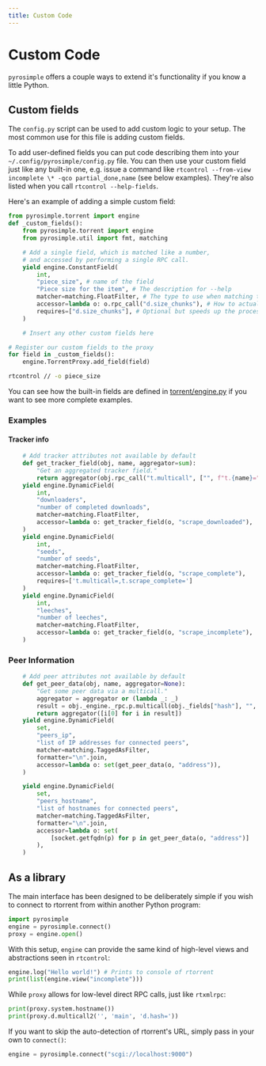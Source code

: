 ```yaml
---
title: Custom Code
---
```


# Custom Code

`pyrosimple` offers a couple ways to extend it's functionality if you know a little Python.

## Custom fields

The ``config.py`` script can be used to add
custom logic to your setup. The most common use for this file is adding
custom fields.

To add user-defined fields you can put code describing them into your
``~/.config/pyrosimple/config.py`` file. You can then use your custom field just
like any built-in one, e.g. issue a command like
``rtcontrol --from-view incomplete \* -qco partial_done,name`` (see
below examples). They're also listed when you call
``rtcontrol --help-fields``.

Here's an example of adding a simple custom field:

```python
from pyrosimple.torrent import engine
def _custom_fields():
    from pyrosimple.torrent import engine
    from pyrosimple.util import fmt, matching

    # Add a single field, which is matched like a number,
    # and accessed by performing a single RPC call.
    yield engine.ConstantField(
        int,
        "piece_size", # name of the field
        "Piece size for the item", # The description for --help
        matcher=matching.FloatFilter, # The type to use when matching the field
        accessor=lambda o: o.rpc_call("d.size_chunks"), # How to actually access the method
        requires=["d.size_chunks"], # Optional but speeds up the process
    )

    # Insert any other custom fields here

# Register our custom fields to the proxy
for field in _custom_fields():
    engine.TorrentProxy.add_field(field)
```
```bash
rtcontrol // -o piece_size
```

You can see how the built-in fields are defined in [torrent/engine.py](https://github.com/kannibalox/pyrosimple/blob/main/src/pyrosimple/torrent/engine.py) if you want to see more complete examples.

### Examples

#### Tracker info

```python
    # Add tracker attributes not available by default
    def get_tracker_field(obj, name, aggregator=sum):
        "Get an aggregated tracker field."
        return aggregator(obj.rpc_call("t.multicall", ["", f"t.{name}="])[0])
    yield engine.DynamicField(
        int,
        "downloaders",
        "number of completed downloads",
        matcher=matching.FloatFilter,
        accessor=lambda o: get_tracker_field(o, "scrape_downloaded"),
    )
    yield engine.DynamicField(
        int,
        "seeds",
        "number of seeds",
        matcher=matching.FloatFilter,
        accessor=lambda o: get_tracker_field(o, "scrape_complete"),
        requires=['t.multicall=,t.scrape_complete=']
    )
    yield engine.DynamicField(
        int,
        "leeches",
        "number of leeches",
        matcher=matching.FloatFilter,
        accessor=lambda o: get_tracker_field(o, "scrape_incomplete"),
    )
```

### Peer Information

```python
    # Add peer attributes not available by default
    def get_peer_data(obj, name, aggregator=None):
        "Get some peer data via a multicall."
        aggregator = aggregator or (lambda _: _)
        result = obj._engine._rpc.p.multicall(obj._fields["hash"], "", "p.%s=" % name)
        return aggregator([i[0] for i in result])
    yield engine.DynamicField(
        set,
        "peers_ip",
        "list of IP addresses for connected peers",
        matcher=matching.TaggedAsFilter,
        formatter="\n".join,
        accessor=lambda o: set(get_peer_data(o, "address")),
    )

    yield engine.DynamicField(
        set,
        "peers_hostname",
        "list of hostnames for connected peers",
        matcher=matching.TaggedAsFilter,
        formatter="\n".join,
        accessor=lambda o: set(
            [socket.getfqdn(p) for p in get_peer_data(o, "address")]
        ),
    )
```

## As a library

The main interface has been designed to be deliberately simple if you wish to connect to rtorrent
from within another Python program:

```python
import pyrosimple
engine = pyrosimple.connect()
proxy = engine.open()
```

With this setup, `engine` can provide the same kind of high-level views and abstractions
seen in `rtcontrol`:

```python
engine.log("Hello world!") # Prints to console of rtorrent
print(list(engine.view("incomplete")))
```

While `proxy` allows for low-level direct RPC calls, just like `rtxmlrpc`:

```python
print(proxy.system.hostname())
print(proxy.d.multicall2('', 'main', 'd.hash='))
```

If you want to skip the auto-detection of rtorrent's URL, simply pass in your own to `connect()`:

```python
engine = pyrosimple.connect("scgi://localhost:9000")
```
